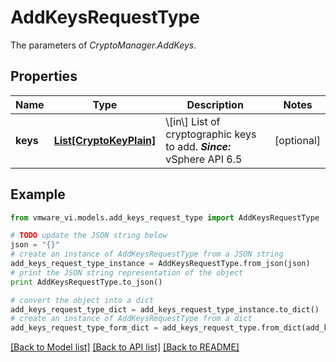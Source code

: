 # AddKeysRequestType

The parameters of *CryptoManager.AddKeys*. 

## Properties
Name | Type | Description | Notes
------------ | ------------- | ------------- | -------------
**keys** | [**List[CryptoKeyPlain]**](CryptoKeyPlain.md) | \\[in\\] List of cryptographic keys to add.  ***Since:*** vSphere API 6.5  | [optional] 

## Example

```python
from vmware_vi.models.add_keys_request_type import AddKeysRequestType

# TODO update the JSON string below
json = "{}"
# create an instance of AddKeysRequestType from a JSON string
add_keys_request_type_instance = AddKeysRequestType.from_json(json)
# print the JSON string representation of the object
print AddKeysRequestType.to_json()

# convert the object into a dict
add_keys_request_type_dict = add_keys_request_type_instance.to_dict()
# create an instance of AddKeysRequestType from a dict
add_keys_request_type_form_dict = add_keys_request_type.from_dict(add_keys_request_type_dict)
```
[[Back to Model list]](../README.md#documentation-for-models) [[Back to API list]](../README.md#documentation-for-api-endpoints) [[Back to README]](../README.md)


